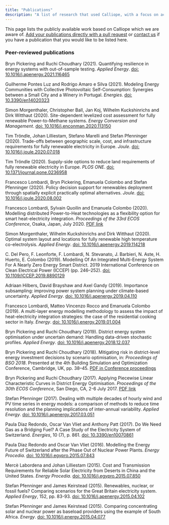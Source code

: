 ```yaml
---
title: "Publications"
description: "A list of research that used Calliope, with a focus on academic publications."
---
```


This page lists the publicly available work based on Calliope which we are aware of. [Add your publications directly with a pull request](https://github.com/calliope-project/callio.pe/edit/master/content/pages/publications.md) or [contact us](mailto:stefan.pfenninger@usys.ethz.ch) if you have a publication that you would like to be listed here.

### Peer-reviewed publications

Bryn Pickering and Ruchi Choudhary (2021). Quantifying resilience in energy systems with out-of-sample testing. *Applied Energy*. [doi: 10.1016/j.apenergy.2021.116465](https://doi.org/10.1016/j.apenergy.2021.116465)

Guilherme Pontes Luz and Rodrigo Amaro e Silva (2021). Modeling Energy Communities with Collective Photovoltaic Self-Consumption: Synergies between a Small City and a Winery in Portugal. *Energies*. [doi: 10.3390/en14020323](https://doi.org/10.3390/en14020323)

Simon Morgenthaler, Christopher Ball, Jan Koj, Wilhelm Kuckshinrichs and Dirk Witthaut (2020). Site-dependent levelized cost assessment for fully renewable Power-to-Methane systems. *Energy Conversion and Management*. [doi: 10.1016/j.enconman.2020.113150](https://doi.org/10.1016/j.enconman.2020.113150)

Tim Tröndle, Johan Lilliestam, Stefano Marelli and Stefan Pfenninger (2020). Trade-offs between geographic scale, cost, and infrastructure requirements for fully renewable electricity in Europe. *Joule*. [doi: 10.1016/j.joule.2020.07.018](https://doi.org/10.1016/j.joule.2020.07.018)

Tim Tröndle (2020). Supply-side options to reduce land requirements of fully renewable electricity in Europe. *PLOS ONE*. [doi: 10.1371/journal.pone.0236958](https://doi.org/10.1371/journal.pone.0236958)

Francesco Lombardi, Bryn Pickering, Emanuela Colombo and Stefan Pfenninger (2020). Policy decision support for renewables deployment through spatially explicit practically optimal alternatives. *Joule*. [doi: 10.1016/j.joule.2020.08.002](https://doi.org/10.1016/j.joule.2020.08.002)

Francesco Lombardi, Sylvain Quoilin and Emanuela Colombo (2020). Modelling distributed Power-to-Heat technologies as a flexibility option for smart heat-electricity integration. *Proceedings of the 33rd ECOS Conference*, Osaka, Japan, July 2020. [PDF link](https://www.researchgate.net/publication/342961468_Modelling_distributed_Power-to-Heat_technologies_as_a_flexibility_option_for_smart_heat-electricity_integration)

Simon Morgenthaler, Wilhelm Kuckshinrichs and Dirk Witthaut (2020). Optimal system layout and locations for fully renewable high temperature co-electrolysis. *Applied Energy*. [doi: 10.1016/j.apenergy.2019.114218](https://doi.org/10.1016/j.apenergy.2019.114218)

C. Del Pero, F. Leonforte, F. Lombardi, N. Stevanato, J. Barbieri, N. Aste, H. Huerto, E. Colombo (2019). Modelling Of An Integrated Multi-Energy System For A Nearly Zero Energy Smart District. 2019 International Conference on Clean Electrical Power (ICCEP) (pp. 246–252). [doi: 10.1109/ICCEP.2019.8890129](https://doi.org/10.1109/ICCEP.2019.8890129)

Adriaan Hilbers, David Brayshaw and Axel Gandy (2019). Importance subsampling: improving power system planning under climate-based uncertainty. *Applied Energy*. [doi: 10.1016/j.apenergy.2019.04.110](https://doi.org/10.1016/j.apenergy.2019.04.110)

Francesco Lombardi, Matteo Vincenzo Rocco and Emanuela Colombo (2019). A multi-layer energy modelling methodology to assess the impact of heat-electricity integration strategies: the case of the residential cooking sector in Italy. *Energy*. [doi: 10.1016/j.energy.2019.01.004](https://doi.org/10.1016/j.energy.2019.01.004)

Bryn Pickering and Ruchi Choudhary (2019). District energy system optimisation under uncertain demand: Handling data-driven stochastic profiles. *Applied Energy*. [doi: 10.1016/j.apenergy.2018.12.037](https://doi.org/10.1016/j.apenergy.2018.12.037)

Bryn Pickering and Ruchi Choudhary (2018). Mitigating risk in district-level energy investment decisions by scenario optimisation, in: *Proceedings of BSO 2018*. Presented at the 4th Building Simulation and Optimization Conference, Cambridge, UK, pp. 38–45. [PDF in Conference proceedings](http://www.ibpsa.org/proceedings/BSO2018/1B-1.pdf)

Bryn Pickering and Ruchi Choudhary (2017). Applying Piecewise Linear Characteristic Curves in District Energy Optimisation. *Proceedings of the 30th ECOS Conference*, San Diego, CA, 2-6 July 2017. [PDF link](https://www.researchgate.net/publication/319334427_Applying_Piecewise_Linear_Characteristic_Curves_in_District_Energy_Optimisation)

Stefan Pfenninger (2017). Dealing with multiple decades of hourly wind and PV time series in energy models: a comparison of methods to reduce time resolution and the planning implications of inter-annual variability. *Applied Energy*. [doi: 10.1016/j.apenergy.2017.03.051](https://doi.org/10.1016/j.apenergy.2017.03.051)

Paula Díaz Redondo, Oscar Van Vliet and Anthony Patt (2017). Do We Need Gas as a Bridging Fuel? A Case Study of the Electricity System of Switzerland. *Energies*, 10 (7), p. 861. [doi: 10.3390/en10070861](https://doi.org/10.3390/en10070861)

Paula Díaz Redondo and Oscar Van Vliet (2016). Modelling the Energy Future of Switzerland after the Phase Out of Nuclear Power Plants. *Energy Procedia*. [doi: 10.1016/j.egypro.2015.07.843](https://doi.org/10.1016/j.egypro.2015.07.843)

Mercè Labordena and Johan Lilliestam (2015). Cost and Transmission Requirements for Reliable Solar Electricity from Deserts in China and the United States. *Energy Procedia*. [doi: 10.1016/j.egypro.2015.07.850](https://doi.org/10.1016/j.egypro.2015.07.850)

Stefan Pfenninger and James Keirstead (2015). Renewables, nuclear, or fossil fuels? Comparing scenarios for the Great Britain electricity system. *Applied Energy*, 152, pp. 83-93. [doi: 10.1016/j.apenergy.2015.04.102](https://doi.org/10.1016/j.apenergy.2015.04.102)

Stefan Pfenninger and James Keirstead (2015). Comparing concentrating solar and nuclear power as baseload providers using the example of South Africa. *Energy*. [doi: 10.1016/j.energy.2015.04.077](https://doi.org/10.1016/j.energy.2015.04.077)
